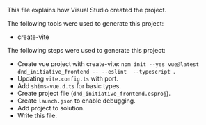 This file explains how Visual Studio created the project.

The following tools were used to generate this project:
- create-vite

The following steps were used to generate this project:
- Create vue project with create-vite: `npm init --yes vue@latest dnd_initiative_frontend -- --eslint  --typescript `.
- Updating `vite.config.ts` with port.
- Add `shims-vue.d.ts` for basic types.
- Create project file (`dnd_initiative_frontend.esproj`).
- Create `launch.json` to enable debugging.
- Add project to solution.
- Write this file.
